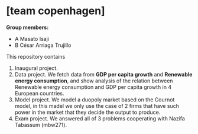 # \[team copenhagen\]
 
**Group members:**
- A Masato Isaji
- B César Arriaga Trujillo



This repository contains  
1. Inaugural project. 
2. Data project. We fetch data from **GDP per capita growth** and **Renewable energy consumption**, and show analysis of the relation between Renewable energy consumption and GDP per capita growth in 4 European countries.
3. Model project. We model a duopoly market based on the Cournot model, in this madel we only use the case of 2 firms that have such power in the market that they decide the output to produce.
4. Exam project. We answered all of 3 problems cooperating with Nazifa Tabassum (mbw271).
